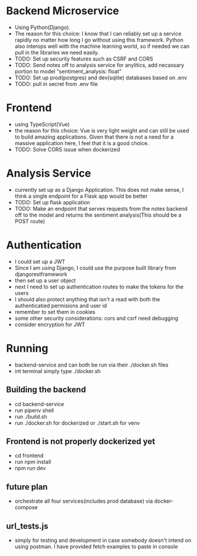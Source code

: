 # Backend Microservice
- Using Python(Django).
- The reason for this choice: I know that I can reliably set up a service rapidly no matter how long I go without using this framework. Python also interops well with the machine learning world, so if needed we can pull in the libraries we need easily.
- TODO: Set up security features such as CSRF and CORS
- TODO: Send notes off to analysis service for anylitics, add necassary portion to model "sentiment_analysis: float"
- TODO: Set up prod(postgres) and dev(sqlite) databases based on .env
- TODO: pull in secret from .env file
# Frontend
- using TypeScript(Vue)
- the reason for this choice: Vue is very light weight and can still be used to build amazing applications. Given that there is not a need for a massive application here, I feel that it is a good choice.
- TODO: Solve CORS issue when dockerized
# Analysis Service
- currently set up as a Django Application. This does not make sense, I think a single endpoint for a Flask app would be better
- TODO: Set up flask application
- TODO: Make an endpoint that serves requests from the notes backend off to the model and returns the sentiment analysis(This should be a POST route)
# Authentication
- I could set up a JWT
- Since I am using Django, I could use the purpose built library from djangorestframework
- then set up a user object
- next I need to set up authentication routes to make the tokens for the users
- I should also protect anything that isn't a read with both the authenticatied permisions and user id
- remember to set them in cookies
- some other security considerations: cors and csrf need debugging
- consider encryption for JWT
# Running 
- backend-service and can both be run via their ./docker.sh files
- int terminal simply type ./docker.sh
## Building the backend
- cd backend-service
- run pipenv shell
- run ./build.sh
- run ./docker.sh for dockerized or ./start.sh for venv
## Frontend is not properly dockerized yet
- cd frontend
- run npm install
- npm run dev
## future plan
- orchestrate all four services(includes prod database) via docker-compose

## url_tests.js
- simply for testing and development in case somebody doesn't intend on using postman. I have provided fetch examples to paste in console